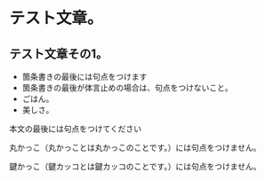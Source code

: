 # テスト文章。

## テスト文章その1。

- 箇条書きの最後には句点をつけます
- 箇条書きの最後が体言止めの場合は、句点をつけないこと。
- ごはん。
- 美しさ。

本文の最後には句点をつけてください

丸かっこ（丸かっことは丸かっこのことです。）には句点をつけません。

鍵かっこ（鍵カッコとは鍵カッコのことです。）には句点をつけません。
